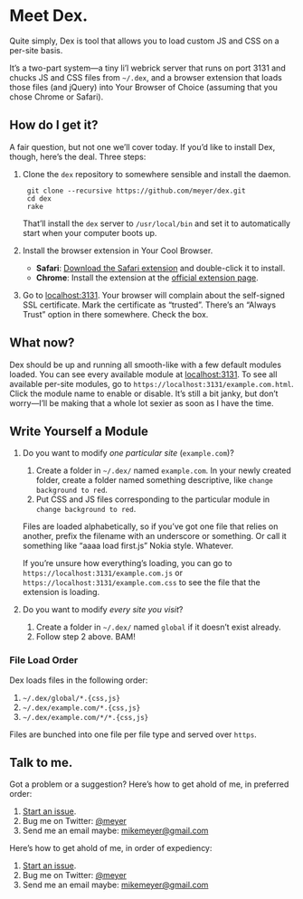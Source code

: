 # Meet Dex.

Quite simply, Dex is tool that allows you to load custom JS and CSS on a per-site basis.

It’s a two-part system—a tiny li’l webrick server that runs on port 3131 and chucks JS and CSS files from `~/.dex`, and a browser extension that loads those files (and jQuery) into Your Browser of Choice (assuming that you chose Chrome or Safari).

## How do I get it?

A fair question, but not one we’ll cover today. If you’d like to install Dex, though, here’s the deal. Three steps:

1. Clone the `dex` repository to somewhere sensible and install the daemon.

		git clone --recursive https://github.com/meyer/dex.git
		cd dex
		rake

	That’ll install the `dex` server to `/usr/local/bin` and set it to automatically start when your computer boots up.

2. Install the browser extension in Your Cool Browser.
	* **Safari**: [Download the Safari extension][safariextz] and double-click
		it to install.
	* **Chrome**: Install the extension at the [official extension page][crx].

3. Go to [localhost:3131][dexurl]. Your browser will complain about the self-signed SSL certificate. Mark the certificate as “trusted”. There’s an “Always Trust” option in there somewhere. Check the box.

## What now?
Dex should be up and running all smooth-like with a few default modules loaded. You can see every available module at [localhost:3131][dexurl]. To see all available per-site modules, go to `https://localhost:3131/example.com.html`. Click the module name to enable or disable. It’s still a bit janky, but don’t worry—I’ll be making that a whole lot sexier as soon as I have the time.

## Write Yourself a Module
1. Do you want to modify *one particular site* (`example.com`)?

	1. Create a folder in `~/.dex/` named `example.com`. In your newly created folder, create a folder named something descriptive, like `change background to red`.
	2. Put CSS and JS files corresponding to the particular module in `change background to red`.

	Files are loaded alphabetically, so if you’ve got one file that relies on another, prefix the filename with an underscore or something. Or call it something like “aaaa load first.js” Nokia style. Whatever.

	If you’re unsure how everything’s loading, you can go to `https://localhost:3131/example.com.js` or `https://localhost:3131/example.com.css` to see the file that the extension is loading.

2. Do you want to modify *every site you visit*?

	1. Create a folder in `~/.dex/` named `global` if it doesn’t exist already.
	2. Follow step 2 above. BAM!

### File Load Order
Dex loads files in the following order:

1. `~/.dex/global/*.{css,js}`
2. `~/.dex/example.com/*.{css,js}`
3. `~/.dex/example.com/*/*.{css,js}`

Files are bunched into one file per file type and served over `https`.

## Talk to me.
Got a problem or a suggestion? Here’s how to get ahold of me, in preferred order:

1. [Start an issue][issues].
2. Bug me on Twitter: [@meyer][]
3. Send me an email maybe: [mikemeyer@gmail.com][]

Here’s how to get ahold of me, in order of expediency:

1. [Start an issue][issues].
2. Bug me on Twitter: [@meyer][]
3. Send me an email maybe: [mikemeyer@gmail.com][]

[crx]: https://chrome.google.com/webstore/detail/dex/djkimknbcjbgnocjbbmliklifoflmfah
[safariextz]: https://github.com/meyer/dex/raw/master/extensions/dex-1.0.1.safariextz
[dexurl]: https://localhost:3131
[@meyer]: http://twitter.com/meyer
[mikemeyer@gmail.com]: mailto:mikemeyer@gmail.com
[issues]: https://github.com/meyer/dex/issues